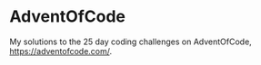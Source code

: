 # AdventOfCode
My solutions to the 25 day coding challenges on AdventOfCode, https://adventofcode.com/.
